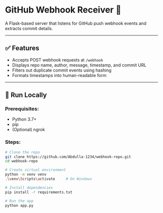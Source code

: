 # GitHub Webhook Receiver 🔔

A Flask-based server that listens for GitHub push webhook events and extracts commit details.

---

## ✅ Features

- Accepts POST webhook requests at `/webhook`
- Displays repo name, author, message, timestamp, and commit URL
- Filters out duplicate commit events using hashing
- Formats timestamps into human-readable form

---

## 🚀 Run Locally

### Prerequisites:
- Python 3.7+
- pip
- (Optional) ngrok

### Steps:

```bash
# Clone the repo
git clone https://github.com/Abdulla-1234/webhook-repo.git
cd webhook-repo

# Create virtual environment
python -m venv venv
.\venv\Scripts\activate     # On Windows

# Install dependencies
pip install -r requirements.txt

# Run the app
python app.py
